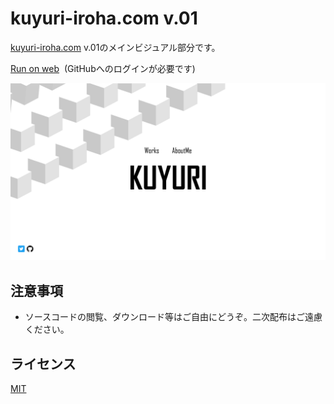 # kuyuri-iroha.com v.01
[kuyuri-iroha.com](http://kuyuri-iroha.com) v.01のメインビジュアル部分です。  

[Run on web](http://kuyuri-iroha.github.io/kuyuri-iroha.com-v.01/src)  (GitHubへのログインが必要です)

![メインビジュアル](screenshot/screenshot.png "メインビジュアル")  

## 注意事項

- ソースコードの閲覧、ダウンロード等はご自由にどうぞ。二次配布はご遠慮ください。

## ライセンス
[MIT](LICENSE)

